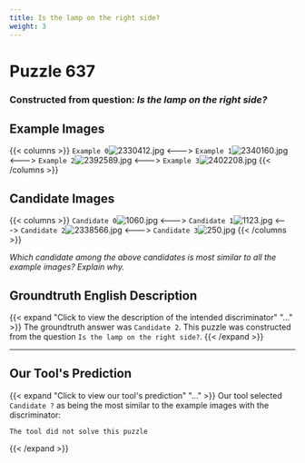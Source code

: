 ```yaml
---
title: Is the lamp on the right side?
weight: 3
---
```


# Puzzle 637
### Constructed from question: _Is the lamp on the right side?_


## Example Images
{{< columns >}}
`Example 0`![2330412.jpg](/gqa_images/2330412.jpg)
<--->
`Example 1`![2340160.jpg](/gqa_images/2340160.jpg)
<--->
`Example 2`![2392589.jpg](/gqa_images/2392589.jpg)
<--->
`Example 3`![2402208.jpg](/gqa_images/2402208.jpg)
{{< /columns >}}

## Candidate Images
{{< columns >}}
`Candidate 0`![1060.jpg](/gqa_images/1060.jpg)
<--->
`Candidate 1`![1123.jpg](/gqa_images/1123.jpg)
<--->
`Candidate 2`![2338566.jpg](/gqa_images/2338566.jpg)
<--->
`Candidate 3`![250.jpg](/gqa_images/250.jpg)
{{< /columns >}}

*Which candidate among the above candidates is most similar to all the example images? Explain why.*

## Groundtruth English Description

{{< expand "Click to view the description of the intended discriminator" "..." >}}
The groundtruth answer was `Candidate 2`. This puzzle was constructed from the question `Is the lamp on the right side?`.
{{< /expand >}}

---

## Our Tool's Prediction

{{< expand "Click to view our tool's prediction" "..." >}}
Our tool selected `Candidate ?` as being the most similar to the example images with the discriminator:
```plaintext
The tool did not solve this puzzle
```
{{< /expand >}}
